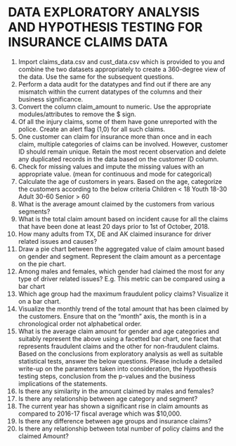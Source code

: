# DATA EXPLORATORY ANALYSIS AND HYPOTHESIS TESTING FOR INSURANCE CLAIMS DATA

1. Import claims_data.csv and cust_data.csv which is provided to you and combine the two datasets appropriately to create a 360-degree view of the data. Use the same for the subsequent questions.
2. Perform a data audit for the datatypes and find out if there are any mismatch within the current datatypes of the columns and their business significance.
3. Convert the column claim_amount to numeric. Use the appropriate modules/attributes to remove the $ sign.
4. Of all the injury claims, some of them have gone unreported with the police. Create an alert flag (1,0) for all such claims.
5. One customer can claim for insurance more than once and in each claim, multiple categories of claims can be involved. However, customer ID should remain unique. Retain the most recent observation and delete any duplicated records in the data based on the customer ID column.
6. Check for missing values and impute the missing values with an appropriate value. (mean for continuous and mode for categorical)
7. Calculate the age of customers in years. Based on the age, categorize the customers according to the below criteria
Children < 18
Youth 18-30
Adult 30-60
Senior > 60
8. What is the average amount claimed by the customers from various segments?
9. What is the total claim amount based on incident cause for all the claims that have been done at least 20 days prior to 1st of October, 2018.
10. How many adults from TX, DE and AK claimed insurance for driver related issues and causes?
11. Draw a pie chart between the aggregated value of claim amount based on gender and segment. Represent the claim amount as a percentage on the pie chart.
12. Among males and females, which gender had claimed the most for any type of driver related issues? E.g. This metric can be compared using a bar chart
13. Which age group had the maximum fraudulent policy claims? Visualize it on a bar chart.
14. Visualize the monthly trend of the total amount that has been claimed by the customers. Ensure that on the “month” axis, the month is in a chronological order not alphabetical order.
15. What is the average claim amount for gender and age categories and suitably represent the above using a facetted bar chart, one facet that represents fraudulent claims and the other for non-fraudulent claims. Based on the conclusions from exploratory analysis as well as suitable statistical tests, answer the below questions. Please include a detailed write-up on the parameters taken into consideration, the Hypothesis testing steps, conclusion from the p-values and the business implications of the statements.
16. Is there any similarity in the amount claimed by males and females?
17. Is there any relationship between age category and segment?
18. The current year has shown a significant rise in claim amounts as compared to 2016-17 fiscal average which was $10,000.
19. Is there any difference between age groups and insurance claims?
20. Is there any relationship between total number of policy claims and the claimed Amount?
